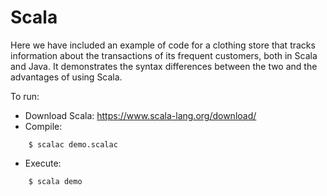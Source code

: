 # Scala

Here we have included an example of code for a clothing store that tracks information about the transactions of its frequent customers, both in Scala and Java. It demonstrates the syntax differences between the two and the advantages of using Scala.

To run:
* Download Scala:
    https://www.scala-lang.org/download/
* Compile:
```
    $ scalac demo.scalac
```
* Execute:
```
    $ scala demo
